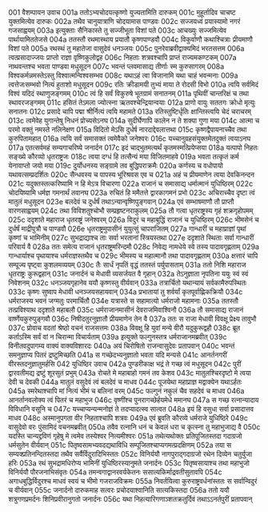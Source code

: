 001	वैशम्पायन उवाच
001a	ततोऽभ्यचोदयत्कृष्णो युज्यतामिति दारुकम्
001c	मुहूर्तादिव चाचष्ट युक्तमित्येव दारुकः
002a	तथैव चानुयात्राणि चोदयामास पाण्डवः
002c	सज्जयध्वं प्रयास्यामो नगरं गजसाह्वयम्
003a	इत्युक्ताः सैनिकास्ते तु सज्जीभूता विशां पते
003c	आचख्युः सज्जमित्येव पार्थायामिततेजसे
004a	ततस्तौ रथमास्थाय प्रयातौ कृष्णपाण्डवौ
004c	विकुर्वाणौ कथाश्चित्राः प्रीयमाणौ विशां पते
005a	रथस्थं तु महातेजा वासुदेवं धनञ्जयः
005c	पुनरेवाब्रवीद्वाक्यमिदं भरतसत्तम
006a	त्वत्प्रसादाज्जयः प्राप्तो राज्ञा वृष्णिकुलोद्वह
006c	निहताः शत्रवश्चापि प्राप्तं राज्यमकण्टकम्
007a	नाथवन्तश्च भवता पाण्डवा मधुसूदन
007c	भवन्तं प्लवमासाद्य तीर्णाः स्म कुरुसागरम्
008a	विश्वकर्मन्नमस्तेऽस्तु विश्वात्मन्विश्वसम्भव
008c	यथाऽहं त्वा विजानामि यथा चाहं भवन्मनाः
009a	त्वत्तेजःसम्भवो नित्यं हुताशो मधुसूदन
009c	रतिः क्रीडामयी तुभ्यं माया ते रोदसी विभो
010a	त्वयि सर्वमिदं विश्वं यदिदं स्थाणुजङ्गमम्
010c	त्वं हि सर्वं विकुरुषे भूतग्रामं सनातनम्
011a	पृथिवीं चान्तरिक्षं च तथा स्थावरजङ्गमम्
011c	हसितं तेऽमला ज्योत्स्ना ऋतवश्चेन्द्रियान्वयाः
012a	प्राणो वायुः सततगः क्रोधो मृत्युः सनातनः
012c	प्रसादे चापि पद्मा श्रीर्नित्यं त्वयि महामते
013a	रतिस्तुष्टिर्धृतिः क्षान्तिस्त्वयि चेदं चराचरम्
013c	त्वमेवेह युगान्तेषु निधनं प्रोच्यसेऽनघ
014a	सुदीर्घेणापि कालेन न ते शक्या गुणा मया
014c	आत्मा च परमो वक्तुं नमस्ते नलिनेक्षण
015a	विदितो मेऽसि दुर्धर्ष नारदाद्देवलात्तथा
015c	कृष्णद्वैपायनाच्चैव तथा कुरुपितामहात्
016a	त्वयि सर्वं समासक्तं त्वमेवैको जनेश्वरः
016c	यच्चानुग्रहसंयुक्तमेतदुक्तं त्वयाऽनघ
017a	एतत्सर्वमहं सम्यगाचरिष्ये जनार्दन
017c	इदं चाद्भुतमत्यर्थं कृतमस्मत्प्रियेप्सया
018a	यत्पापो निहतः सङ्ख्ये कौरव्यो धृतराष्ट्रजः
018c	त्वया दग्धं हि तत्सैन्यं मया विजितमाहवे
019a	भवता तत्कृतं कर्म येनावाप्तो जयो मया
019c	दुर्योधनस्य सङ्ग्रामे तव बुद्धिपराक्रमैः
020a	कर्णस्य च वधोपायो यथावत्सम्प्रदर्शितः
020c	सैन्धवस्य च पापस्य भूरिश्रवस एव च
021a	अहं च प्रीयमाणेन त्वया देवकिनन्दन
021c	यदुक्तस्तत्करिष्यामि न हि मेऽत्र विचारणा
022a	राजानं च समासाद्य धर्मात्मानं युधिष्ठिरम्
022c	चोदयिष्यामि धर्मज्ञ गमनार्थं तवानघ
023a	रुचितं हि ममैतत्ते द्वारकागमनं प्रभो
023c	अचिराच्चैव दृष्टा त्वं मातुलं मधुसूदन
023e	बलदेवं च दुर्धर्षं तथाऽन्यान्वृष्णिपुङ्गवान्
024a	एवं सम्भाषमाणौ तौ प्राप्तौ वारणसाह्वयम्
024c	तथा विविशतुश्चोभौ सम्प्रहृष्टनराकुलम्
025a	तौ गत्वा धृतराष्ट्रस्य गृहं शक्रगृहोपमम्
025c	ददृशाते महाराज धृतराष्ट्रं जनेश्वरम्
026a	विदुरं च महाबुद्धिं राजानं च युधिष्ठिरम्
026c	भीमसेनं च दुर्धर्षं माद्रीपुत्रौ च पाण्डवौ
026e	धृतराष्ट्रमुपासीनं युयुत्सुं चापराजितम्
027a	गान्धारीं च महाप्राज्ञां पृथां कृष्णां च भामिनीम्
027c	सुभद्राद्याश्च ताः सर्वा भरतानां स्त्रियस्तथा
027e	ददृशाते स्थिताः सर्वा गान्धारीं परिवार्य वै
028a	ततः समेत्य राजानं धृतराष्ट्रमरिन्दमौ
028c	निवेद्य नामधेये स्वे तस्य पादावगृह्णताम्
029a	गान्धार्याश्च पृथायाश्च धर्मराज्ञस्तथैव च
029c	भीमस्य च महात्मानौ तथा पादावगृह्णताम्
030a	क्षत्तारं चापि सम्पूज्य पृष्ट्वा कुशलमव्ययम्
030c	तैः सार्धं नृपतिं वृद्धं ततस्तं पर्युपासताम्
031a	ततो निशि महाराज धृतराष्ट्रः कुरूद्वहान्
031c	जनार्दनं च मेधावी व्यसर्जयत वै गृहान्
032a	तेऽनुज्ञाता नृपतिना ययुः स्वं स्वं निवेशनम्
032c	धनञ्जयगृहानेव ययौ कृष्णस्तु वीर्यवान्
033a	तत्रार्चितो यथान्यायं सर्वकामैरुपस्थितः
033c	कृष्णः सुष्वाप मेधावी धनञ्जयसहायवान्
034a	प्रभातायां तु शर्वर्यां कृतपूर्वाह्णिकक्रियौ
034c	धर्मराजस्य भवनं जग्मतुः परमार्चितौ
034e	यत्रास्ते स सहामात्यो धर्मराजो महामनाः
035a	ततस्तौ तत्प्रविश्याथ ददृशाते महाबलौ
035c	धर्मराजानमासीनं देवराजमिवाश्विनौ
036a	तौ समासाद्य राजानं वार्ष्णेयकुरुपुङ्गवौ
036c	निषीदतुरनुज्ञातौ प्रीयमाणेन तेन वै
037a	ततः स राजा मेधावी विवक्षू प्रेक्ष्य तावुभौ
037c	प्रोवाच वदतां श्रेष्ठो वचनं राजसत्तमः
038a	विवक्षू हि युवां मन्ये वीरौ यदुकुरूद्वहौ
038c	ब्रूत कर्ताऽस्मि सर्वं वां न चिरान्मा विचार्यताम्
039a	इत्युक्ते फल्गुनस्तत्र धर्मराजानमब्रवीत्
039c	विनीतवदुपागम्य वाक्यं वाक्यविशारदः
040a	अयं चिरोषितो राजन्वासुदेवः प्रतापवान्
040c	भवन्तं समनुज्ञाप्य पितरं द्रष्टुमिच्छति
041a	स गच्छेदभ्यनुज्ञातो भवता यदि मन्यसे
041c	आनर्तनगरीं वीरस्तदनुज्ञातुमर्हसि
042	युधिष्ठिर उवाच
042a	पुण्डरीकाक्ष भद्रं ते गच्छ त्वं मधुसूदन
042c	पुरीं द्वारवतीमद्य द्रष्टुं शूरसुतं प्रभुम्
043a	रोचते मे महाबाहो गमनं तव केशव
043c	मातुलश्चिरदृष्टो मे त्वया देवी च देवकी
044a	मातुलं वसुदेवं त्वं बलदेवं च माधव
044c	पूजयेथा महाप्राज्ञ मद्वाक्येन यथाऽर्हतः
045a	स्मरेथाश्चापि मां नित्यं भीमं च बलिनां वरम्
045c	फल्गुनं नकुलं चैव सहदेवं च माधव
046a	आनर्तानवलोक्य त्वं पितरं च महाभुज
046c	वृष्णींश्च पुनरागच्छेर्हयमेधे ममानघ
047a	स गच्छ रत्नान्यादाय विविधानि वसूनि च
047c	यच्चाप्यन्यन्मनोज्ञं ते तदप्यादत्स्व सात्वत
048a	इयं हि वसुधा सर्वा प्रसादात्तव माधव
048c	अस्मानुपगता वीर निहताश्चापि शत्रवः
049a	एवं ब्रुवति कौरव्ये धर्मराजे युधिष्ठिरे
049c	वासुदेवो वरः पुंसामिदं वचनमब्रवीत्
050a	तवैव रत्नानि धनं च केवलं धरा च कृत्स्ना तु महाभुजाद्य वै
050c	यदस्ति चान्यद्द्रविणं गृहेषु मे त्वमेव तस्येश्वर नित्यमीश्वरः
051a	तथेत्यथोक्तः प्रतिपूजितस्तदा गदाग्रजो धर्मसुतेन वीर्यवान्
051c	पितृष्वसामभ्यवदद्यथाविधि सम्पूजितश्चाप्यगमत्प्रदक्षिणम्
052a	तया स सम्यक्प्रतिनन्दितस्तदा तथैव सर्वैर्विदुरादिभिस्ततः
052c	विनिर्ययौ नागपुराद्गदाग्रजो रथेन दिव्येन चतुर्युजा हरिः
053a	रथं सुभद्रामधिरोप्य भामिनीं युधिष्ठिरस्यानुमते जनार्दनः
053c	पितृष्वसायाश्च तथा महाभुजो विनिर्ययौ पौरजनाभिसंवृतः
054a	तमन्वगाद्वानरवर्यकेतनः ससात्यकिर्माद्रवतीसुतावपि
054c	अगाधबुद्धिर्विदुरश्च माधवं स्वयं च भीमो गजराजविक्रमः
055a	निवर्तयित्वा कुरुराष्ट्रवर्धनांस्ततः स सर्वान्विदुरं च वीर्यवान्
055c	जनार्दनो दारुकमाह सत्वरः प्रचोदयाश्वानिति सात्यकिस्तदा
056a	ततो ययौ शत्रुगणप्रमर्दनः शिनिप्रवीरानुगतो जनार्दनः
056c	यथा निहत्यारिगणाञ्शतक्रतुर्दिवं तथाऽऽनर्तपुरीं प्रतापवान्
